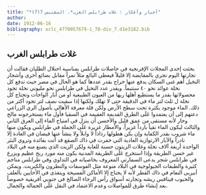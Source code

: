 ```yaml
---
title: "*أخبار وأفكار : غلات طرابلس الغرب*. المقتبس 7(7)"
author: 
date: 1912-06-16
bibliography: oclc_4770057679-i_78-div_7.d1e3182.bib
---
```




##  غلات طرابلس الغرب 


 بحثت  إحدى  المجلات الإفرنجية في حاصلات طرابلس بمناسبة احتلال الطليان فقالت أن تجارتها اليوم تجري بالمقايضة إلا قليلاً فيعطى البائع مثلاً تمراً مقابل بضائع أخرى وأشجار النخيل أهم غنى السكان يدفع عنها خراج بقدر عددها كما هو الحال في مصر حيث تدفع كل نخلة عوائد نحو  ٤٠  سنتيماً. ويقدر عدد النخيل في طرابلس نحو مليوني نخلة تجود محصولاتها بقدر ما يستطيع أهلها ريها من العيون الطبيعية أو من آبار الواحات وتحتاج كل نخلة ل  ثلث  لتر ماء في الدقيقة حتى لا تهلك ولكنها إذا سقيت نصف لتر تجود أكثر من ذلك. الماء موجود بكثرة تحت سطح الأرض ولكن قلة معرفة الأهالي بأصول الري الزراعي دعتهم إلى أن يعتمدوا عَلَى الطرق القديمة العقيمة في السقيا فأول ماء يستخرجونه مالح وحار لأنه مستقى من عمق قليل والأحسن أن ينزل في امتياح الماء إلى العرق الثاني والثالث ليكون الماء نقياً بارداً غزيراً. والأمطار غزيرة عَلَى الجملة في طرابلس ويكون منها ماء شروب بقدر الكفاية وإن يكن هطولها رذاذاً لا وابلاً ولا ينشأ عنها فيضان في العادة إلا نادراً والآبار الارتوازية العادية التي حفرت في ذاك الصقع قد   أتت بفائدة وتروي البئر الواحدة  أربعة آلاف  نخلة وغلات الزيتون حسنة للغاية ولكن الزيت الذي يصنع منه في البلاد غير حسن الطريقة وإذا استخرج عَلَى الطريقة المدنية يكون منه مورد ربح عظيم ويزرع في طرابلس شجر يدعى السمارتي المعروف بخاصياته في التداوي وفي طرابلس مناجم كثيرة والطبقات الجيولوجية في البلاد منوعة مثل الفوسفات والنطرون والكبريت. ويمكن أنيربى النعام في ذاك القطر لأنه لا يحتاج إلا الأماكن الفسيحة ويتغذى في الأحايين بالعلف والحبوب فينافس ريشه وتجارته أسواق رأس الرجاء الصالح في جنوبي أفريقية خصوصاً بعد إنشاء طرق للمواصلات وعدم الاعتماد في النقل عَلَى الجمالة والجمال. 
